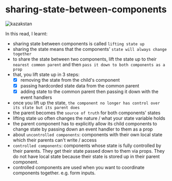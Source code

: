 # sharing-state-between-components

![kazakstan](https://user-images.githubusercontent.com/85868026/211130978-6af62b22-c580-4661-8ee7-c1ef80ed474a.png)

In this read, I learnt:

- sharing state between components is called `lifting state up`
- sharing the state means that the components' `state will always change together`
- to share the state between two components, lift the state up to their `nearest common parent` and then `pass it down to both components as a prop`
- that, you lift state up in 3 steps:
  - [x] removing the state from the child's component
  - [x] passing hardcorded state data from the common parent
  - [x] adding state to the common parent then passing it down with the event handlers
- once you lift up the state, `the component no longer has control over its state but its parent does`
- the parent becomes the `source of truth` for both components' states
- lifting state uo often changes the nature / what your state variable holds
- the parent component has to explicitly allow its child components to change state by passing down an event handler to them as a prop
- about `uncontrolled components`: components with their own local state which their parents can't write / access
- `controlled components`: components whose state is fully controlled by their parents. They get their state passed down to them via props. They do not have local state because their state is stored up in their parent component.
- controlled components are used when you want to coordinate components together. e.g. form inputs.
